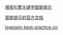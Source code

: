 [搜索引擎关键字智能提示](http://tech.meituan.com/pinyin-suggest.html)

[智能提示的官方文档](https://www.elastic.co/guide/en/elasticsearch/reference/current/search-suggesters-term.html)

[logstash-best-practice-cn](https://github.com/chenryn/logstash-best-practice-cn)

